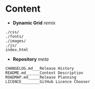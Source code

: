 # Content

* **Dynamic Grid** *remix*  
```  
./css/  
./fonts/  
./images/  
./js/  
index.html
```  
  
* **Repository** *meta*  
```
CHANGELOG.md___Release History  
README.md______Context Description  
ROADMAP.md_____Release Planning  
LICENCE________GitHub Licence Chooser
```